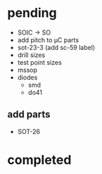 # pending
- SOIC -> SO
- add pitch to μC parts
- sot-23-3 (add sc-59 label)
- drill sizes
- test point sizes
- mssop
- diodes
  - smd
  - do41

## add parts
- SOT-26

# completed
